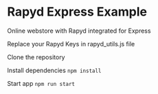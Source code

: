 # Rapyd Express Example
Online webstore with Rapyd integrated for Express

Replace your Rapyd Keys in rapyd_utils.js file

Clone the repository

Install dependencies
```npm install```

Start app
```npm run start```
